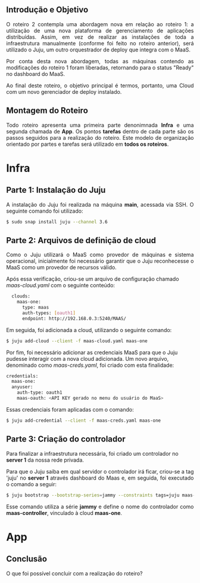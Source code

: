 ## <b>Introdução e Objetivo</b>

<p align="justify">
O roteiro 2 contempla uma abordagem nova em relação ao roteiro 1: a utilização de uma nova plataforma de gerenciamento de aplicações distribuídas. Assim, em vez de realizar as instalações de toda a infraestrutura manualmente (conforme foi feito no roteiro anterior), será utilizado o Juju, um outro orquestrador de deploy que integra com o MaaS.
</p>

<p align="justify">
Por conta desta nova abordagem, todas as máquinas contendo as modificações do roteiro 1 foram liberadas, retornando para o status "Ready" no dashboard do MaaS.
</p>

<p align="justify">
Ao final deste roteiro, o objetivo principal é termos, portanto, uma Cloud com um novo gerenciador de deploy instalado.
</p>

## <b>Montagem do Roteiro</b>

<p align="justify">
Todo roteiro apresenta uma primeira parte denonimnada <b>Infra</b> e uma segunda chamada de <b>App</b>.
Os pontos <b>tarefas</b> dentro de cada parte são os passos seguidos para a realização do roteiro. 
Este modelo de organização orientado por partes e tarefas será utilizado em <b>todos os roteiros</b>.
</p>

# <b>Infra</b>

## <b>Parte 1: Instalação do Juju</b>

<p align="justify">
A instalação do Juju foi realizada na máquina <b>main</b>, acessada via SSH. O seguinte comando foi utilizado:
</p>

``` bash
$ sudo snap install juju --channel 3.6
```

## <b>Parte 2: Arquivos de definição de cloud</b>

<p align="justify">
Como o Juju utilizará o MaaS como provedor de máquinas e sistema operacional, inicialmente foi necessário garantir que o Juju reconhecesse o MaaS como um provedor de recursos válido.
</p>

Após essa verificação, criou-se um arquivo de configuração chamado *maas-cloud.yaml* com o seguinte conteúdo:

``` bash
  clouds:
    maas-one:
      type: maas
      auth-types: [oauth1]
      endpoint: http://192.168.0.3:5240/MAAS/
```

Em seguida, foi adicionada a cloud, utilizando o seguinte comando:

``` bash
$ juju add-cloud --client -f maas-cloud.yaml maas-one
```

Por fim, foi necessário adicionar as credenciais MaaS para que o Juju pudesse interagir com a nova cloud adicionada. Um novo arquivo, denominado como *maas-creds.yaml*, foi criado com esta finalidade:

``` bash
credentials:
  maas-one:
  anyuser:
    auth-type: oauth1
    maas-oauth: <API KEY gerado no menu do usuário do MaaS>
```

Essas credenciais foram aplicadas com o comando:

``` bash
$ juju add-credential --client -f maas-creds.yaml maas-one
```

## <b>Parte 3: Criação do controlador</b>

Para finalizar a infraestrutura necessária, foi criado um controlador no **server 1** da nossa rede privada.

<p align="justify">
Para que o Juju saiba em qual servidor o controlador irá ficar, criou-se a tag 'juju' no <b>server 1</b> através dashboard do Maas e, em seguida, foi executado o comando a seguir:
</p>

``` bash
$ juju bootstrap --bootstrap-series=jammy --constraints tags=juju maas-one maas-controller
```

<p align="justify">
Esse comando utiliza a série <b>jammy</b> e define o nome do controlador como <b>maas-controller</b>, vinculado à cloud <b>maas-one</b>.
</p>

# <b>App</b>

## <b>Conclusão</b>

O que foi possível concluir com a realização do roteiro?